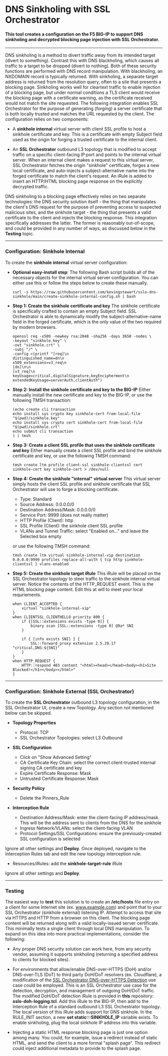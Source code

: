 # DNS Sinkholing with SSL Orchestrator

#### This tool creates a configuration on the F5 BIG-IP to support DNS sinkholing and decrypted blocking page injection with SSL Orchestrator.

-----------------

DNS sinkholing is a method to divert traffic away from its intended target (divert to something). Contrast this with DNS blackholing, which causes all traffic to a target to be dropped (divert to nothing). Both of these security functions are performed with DNS record manipulation. With blackholing, an NXDOMAIN record is typically returned. With sinkholing, a separate target address is returned from the resolution query, often to a site that presents a blocking page. Sinkholing works well for cleartext traffic to enable injection of a blocking page, but under normal conditions a TLS client would receive the blocking page with a certificate warning, as the certificate received would not match the site requested. The following integration enables SSL Orchestrator for the purpose of generating (forging) a server certificate that is both locally trusted and matches the URL requested by the client. The configuration relies on two components:

* A **sinkhole internal** virtual server with client SSL profile to host a sinkhole certificate and key. This is a certificate with empty Subject field used as the origin for forging a trusted certificate to the internal client. 

* An **SSL Orchestrator** outbound L3 topology that is modified to accept traffic on a specific client-facing IP:port and points to the internal virtual server. When an internal client makes a request to this virtual server, SSL Orchestrator fetches the origin "sinkhole" certificate, forges a new local certificate, and auto-injects a subject-alternative-name into the forged certificate to match the client's request. An iRule is added to insert an HTTP/HTML blocking page response on the explicitly decrypted traffic.

DNS sinkholing to a blocking page effectively relies on two separate technologies: the DNS security solution itself - the thing that manipulates the client's DNS request for the purpose of preventing access to suspected malicious sites, and the sinkhole target - the thing that presents a valid certificate to the client and injects the blocking response. This integration specifically addresses the latter. The former is reasonably out-of-scope, and could be provided in any number of ways, as discussed below in the **Testing** topic.

-----------------

### Configuration: Sinkhole Internal

To create the **sinkhole internal** virtual server configuration:

* **Optional easy-install step**: The following Bash script builds all of the necessary objects for the internal virtual server configuration. You can either use this or follow the steps below to create these manually.

  ```
  curl -s https://raw.githubusercontent.com/kevingstewart/sslo-dns-sinkhole/main/create-sinkhole-internal-config.sh | bash
  ```

* **Step 1: Create the sinkhole certificate and key** The sinkhole certificate is specifically crafted to contain an empty Subject field. SSL Orchestrator is able to dynamically modify the subject-alternative-name field in the forged certificate, which is the only value of the two required by modern browsers.

  ```
  openssl req -x509 -newkey rsa:2048 -sha256 -days 3650 -nodes \
  -keyout "sinkhole.key" \
  -out "sinkhole.crt" \
  -subj "/" \
  -config <(printf "[req]\n
  distinguished_name=dn\n
  x509_extensions=v3_req\n
  [dn]\n\n
  [v3_req]\n
  keyUsage=critical,digitalSignature,keyEncipherment\n
  extendedKeyUsage=serverAuth,clientAuth")
  ```

* **Step 2: Install the sinkhole certificate and key to the BIG-IP** Either manually install the new certificate and key to the BIG-IP, or use the following TMSH transaction:
  ```
  (echo create cli transaction
  echo install sys crypto key sinkhole-cert from-local-file "$(pwd)/sinkhole.key"
  echo install sys crypto cert sinkhole-cert from-local-file "$(pwd)/sinkhole.crt"
  echo submit cli transaction
  ) | tmsh
  ```

* **Step 3: Create a client SSL profile that uses the sinkhole certificate and key** Either manually create a client SSL profile and bind the sinkhole certificate and key, or use the following TMSH command:
  ```
  tmsh create ltm profile client-ssl sinkhole-clientssl cert sinkhole-cert key sinkhole-cert > /dev/null
  ```

* **Step 4: Create the sinkhole "internal" virtual server** This virtual server simply hosts the client SSL profile and sinkhole certificate that SSL Orchestrator will use to forge a blocking certificate.

  - Type: Standard
  - Source Address: 0.0.0.0/0
  - Destination Address/Mask: 0.0.0.0/0
  - Service Port: 9999 (does not really matter)
  - HTTP Profile (Client): http
  - SSL Profile (Client): the sinkhole client SSL profile
  - VLANs and Tunnel Traffic: select "Enabled on..." and leave the Selected box empty

  or use the following TMSH command:

  ```
  tmsh create ltm virtual sinkhole-internal-vip destination 0.0.0.0:9999 profiles replace-all-with { tcp http sinkhole-clientssl } vlans-enabled
  ```

* **Step 5: Create the sinkhole target iRule** This iRule will be placed on the SSL Orchestrator topology to steer traffic to the sinkhole internal virtual server. Notice the contents of the HTTP_REQUEST event. This is the HTML blocking page content. Edit this at will to meet your local requriements.

  ```
  when CLIENT_ACCEPTED {
      virtual "sinkhole-internal-vip"
  }
  when CLIENTSSL_CLIENTHELLO priority 800 {
      if {[SSL::extensions exists -type 0]} {
          binary scan [SSL::extensions -type 0] @9a* SNI
      }
  
      if { [info exists SNI] } {
          SSL::forward_proxy extension 2.5.29.17 "critical,DNS:${SNI}"
      }
  }
  when HTTP_REQUEST {
      HTTP::respond 403 content "<html><head></head><body><h1>Site Blocked!</h1></body></html>"
  }
  ```

-----------------

### Configuration: Sinkhole External (SSL Orchestrator)

To create the **SSL Orchestrator** outbound L3 topology configuration, in the SSL Orchestrator UI, create a new Topology. Any section not mentioned below can be skipped.

* **Topology Properties**

  - Protocol: TCP
  - SSL Orchestrator Topologies: select L3 Outbound

* **SSL Configuration**

  - Click on "Show Advanced Setting"
  - CA Certificate Key Chain: select the correct client-trusted internal signing CA certificate and key
  - Expire Certificate Response: Mask
  - Untrusted Certificate Response: Mask

* **Security Policy**

  - Delete the Pinners_Rule

* **Interception Rule**

  - Destination Address/Mask: enter the client-facing IP address/mask. This will be the address sent to clients from the DNS for the sinkhole
  - Ingress Network/VLANs: select the client-facing VLAN
  - Protocol Settings/SSL Configurations: ensure the previously-created SSL configuration is selected

Ignore all other settings and **Deploy**. Once deployed, navigate to the Interception Rules tab and edit the new topology interception rule.

  - Resources/iRules: add the **sinkhole-target-rule** iRule

Ignore all other settings and **Deploy**.

-----------------

### Testing

The easiest way to **test** this solution is to create an **/etc/hosts** file entry on a client for some Internet site (ex. www.example.com) and point that to your SSL Orchestrator (sinkhole external) listening IP. Attempt to access that site via HTTPS and HTTP from a browser on this client. The blocking page content will be returned along with a valid locally-issued server certificate. This minimally tests a single client through local DNS manipulation. To expand on this idea into more practical implementations, consider the following:

* Any proper DNS security solution can work here, from any security vendor, assuming it supports sinkholing (returning a specified address to clients for blocked sites).

* For environments that allow/enable DNS-over-HTTPS (DoH) and/or DNS-over-TLS (DoT) to third party DoH/DoT resolvers (ex. Cloudflare), a modification of the [SSL Orchestrator DNS-over-HTTPS Detection](https://github.com/f5devcentral/sslo-script-tools/tree/main/sslo-dns-over-https-detection) use case could be employed. This is an SSL Orchestrator use case for the detection, decryption, and management of outgoing DoH/DoT traffic. The modified DoH/DoT detection iRule is provided in **this** repository: **sslo-doh-logging.tcl**. Add this iRule to the BIG-IP, then add to the Interception Rule of a standard outbound L3 SSL Orchestrator topology. The local version of this iRule adds support for DNS sinkhole. In the RULE_INIT section, a new **set static:::SINKHOLE_IP** variable exists. To enable sinkholing, plug the local sinkhole IP address into this variable.

* Injecting a static HTML response blocking page is just one option among many. You could, for example, issue a redirect instead of static HTML, and send the client to a more formal "splash page". This redirect could inject additional metadata to provide to the splash page.

```

```







  
